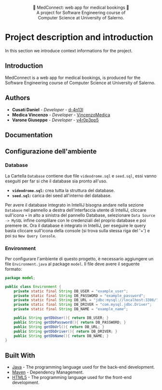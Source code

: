 
<p align = "center">
  📕 MedConnect: web app for medical bookings 📕
  <br>
  A project for Software Engineering course of
  <br>
   Computer Science at University of Salerno. 
  <br>
  
</p>

# Project description and introduction

In this section we introduce context informations for the project.

## Introduction

MedConnect is a web app for medical bookings, is produced for the Software Engineering course of Computer Science at University of Salerno.

## Authors

* **Cusati Daniel**      - *Developer*   - [d-4n13l](https://github.com/d-4n13l)
* **Medica Vincenzo**    - *Developer*         - [VincenzoMedica](https://github.com/VincenzoMedica)
* **Varone Giuseppe**    - *Developer*         - [v4r0p3pp5](https://github.com/v4r0p3pp5)


## Documentation


## Configurazione dell'ambiente

### Database

La Cartella `Database` contiene due file `videodrome.sql` e `seed.sql`, essi vanno eseguiti per far si che il database sia pronto all'uso.
- **`videodrome.sql`:** crea tutta la struttura del database.
- **`seed.sql`:** carica dei seed all'interno del database.

Per avere il database integrato in IntelliJ bisogna andare nella sezione `Database` nel pannello a destra dell'interfaccia utente di IntelliJ, cliccare sull'icona `+` in alto a sinistra del pannello Database, selezionare `Data Source -> MySQL` infine complilare con le credenziali del proprio database e poi premere `OK`.
Ora il database è integrato in IntelliJ, per eseguire le query basta cliccare sull'icona della console (si trova sulla stessa riga del '+') e poi su `New Query Console`.

### Environment

Per configurare l'ambiente di questo progetto, è necessario aggiungere un file `Environment.java` al package `model`. Il file deve avere il seguente formato:

```java
package model;

public class Environment {
    private static final String DB_USER = "example_user";
    private static final String DB_PASSWORD = "example_password";
    private static final String DB_URL = "jdbc:mysql://localhost:3306/";
    private static final String DB_DRIVER = "com.mysql.jdbc.Driver";
    private static final String DB_NAME = "example_name";

    public String getDbUser(){ return DB_USER; }
    public String getDbPassword(){ return DB_PASSWORD; }
    public String getDbUrl(){ return DB_URL; }
    public String getDbDriver(){ return DB_DRIVER; }
    public String getDbName(){ return DB_NAME; }
}
```

## Built With

* [Java](https://jdk.java.net/15/) - The programming language used for the back-end development.
* [Maven](https://maven.apache.org/) - Dependency Management.
* [HTML5](https://www.w3schools.com/html/default.asp) - The programming language used for the front-end development.


